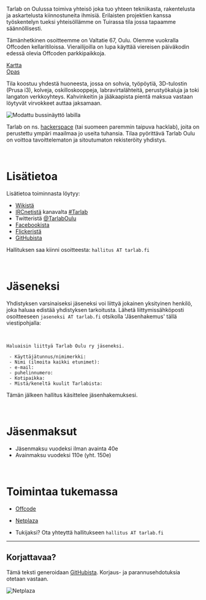 Tarlab on Oulussa toimiva yhteisö joka tuo yhteen tekniikasta, rakentelusta ja askartelusta kiinnostuneita ihmisiä. Erilaisten projektien kanssa työskentelyn tueksi yhteisöllämme on Tuirassa tila jossa tapaamme säännöllisesti. 

Tämänhetkinen osoitteemme on Valtatie 67, Oulu. Olemme vuokralla Offcoden kellaritiloissa. Vierailijoilla on lupa käyttää viereisen päiväkodin edessä olevia Offcoden parkkipaikkoja.

[Kartta](http://www.openstreetmap.org/?mlat=65.02556&amp;mlon=25.48520#map=18/65.02556/25.48520)
<br>
[Opas](http://tarlab.fi/images/entry.jpg)

Tila koostuu yhdestä huoneesta, jossa on sohvia, työpöytiä, 3D-tulostin (Prusa i3), kolveja, oskilloskooppeja, labravirtalähteitä, perustyökaluja ja toki langaton verkkoyhteys. Kahvinkeitin ja jääkaapista pientä maksua vastaan löytyvät virvokkeet auttaa jaksamaan.

![Modattu bussinäyttö labilla](http://tarlab.fi/images/tarlabftw.png)

Tarlab on ns. [hackerspace](http://hackerspaces.org) (tai suomeen paremmin taipuva hacklab), joita on perustettu ympäri maailmaa jo useita tuhansia. Tilaa pyörittävä Tarlab Oulu on voittoa tavoittelematon ja sitoutumaton rekisteröity yhdistys.

 <br>


Lisätietoa
==========

Lisätietoa toiminnasta löytyy:

 - [Wikistä](https://jkry.org/ouluhack/)
 - [IRCnetistä](http://fi.wikipedia.org/wiki/IRC) kanavalta [#Tarlab](http://mibbit.com/?channel=%23tarlab&amp;server=ircnet.eversible.com)
 - Twitteristä [@TarlabOulu](http://twitter.com/TarlabOulu)
 - [Facebookista](https://www.facebook.com/TarlabOulu)
 - [Flickeristä](https://www.flickr.com/groups/tarlab/)
 - [GitHubista](https://github.com/Tarlab/)

Hallituksen saa kiinni osoitteesta:
 `hallitus AT tarlab.fi`

 <br>


Jäseneksi
=========

Yhdistyksen varsinaiseksi jäseneksi voi liittyä jokainen yksityinen henkilö, joka haluaa edistää yhdistyksen tarkoitusta. Lähetä liittymissähköposti osoitteeseen `jaseneksi AT tarlab.fi` otsikolla 'Jäsenhakemus' tällä viestipohjalla:

 <br>
    
    Haluaisin liittyä Tarlab Oulu ry jäseneksi. 
    
     - Käyttäjätunnus/nimimerkki:  
     - Nimi (ilmoita kaikki etunimet):  
     - e-mail: 
     - puhelinnumero: 
     - Kotipaikka:
     - Mistä/keneltä kuulit Tarlabista:
     
  Tämän jälkeen hallitus käsittelee jäsenhakemuksesi.

 <br>

Jäsenmaksut
===========

 - Jäsenmaksu vuodeksi ilman avainta 40e
 - Avainmaksu vuodeksi 110e (yht. 150e)
  
 <br>

Toimintaa tukemassa
===================

 - [Offcode](http://offcode.fi)
 - [Netplaza](http://netplaza.fi)
 
 - Tukijaksi? Ota yhteyttä hallitukseen `hallitus AT tarlab.fi`



----------


Korjattavaa?
------------
Tämä teksti generoidaan [GitHubista](https://github.com/Tarlab/website). Korjaus- ja parannusehdotuksia otetaan vastaan.


![Netplaza](http://www.netplaza.fi/logot/netplaza_230_71.gif)

